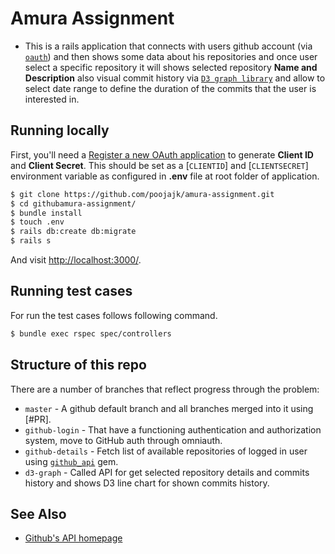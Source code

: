 # Amura Assignment

* This is a rails application that connects with users github account (via [`oauth`](https://github.com/omniauth/omniauth)) and then shows some data about his repositories and once user select a specific repository it will shows selected repository **Name and  Description** also visual commit history via [`D3 graph library`](https://d3js.org/) and allow to select date range to define the duration of the commits that the user is interested in.


## Running locally

First, you'll need a [Register a new OAuth application](https://github.com/settings/applications/new) to generate **Client ID** and **Client Secret**. This should be set as a [`CLIENTID`] and [`CLIENTSECRET`] environment variable as configured in **.env** file at root folder of application.

``` sh
$ git clone https://github.com/poojajk/amura-assignment.git
$ cd githubamura-assignment/
$ bundle install
$ touch .env
$ rails db:create db:migrate
$ rails s 
```

And visit [http://localhost:3000/](http://localhost:3000/).
 
## Running test cases

For run the test cases follows following command.

``` sh
$ bundle exec rspec spec/controllers
```

## Structure of this repo
There are a number of branches that reflect progress through the problem:

* `master` - A github default branch and all branches merged into it using [#PR].
* `github-login` - That have a functioning authentication and authorization system, move to GitHub auth through omniauth.
* `github-details` - Fetch list of available repositories of logged in user using [`github_api`](https://github.com/piotrmurach/github) gem.
* `d3-graph` - Called API for get selected repository details and commits history and shows D3 line chart for shown commits history.


## See Also

* [Github's API homepage](https://developer.github.com/v3/)
